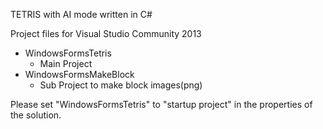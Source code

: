 TETRIS with AI mode written in C#

Project files for Visual Studio Community 2013

 - WindowsFormsTetris
    - Main Project
 - WindowsFormsMakeBlock
    - Sub Project to make block images(png)


Please set "WindowsFormsTetris" to "startup project" in the properties of the solution.


